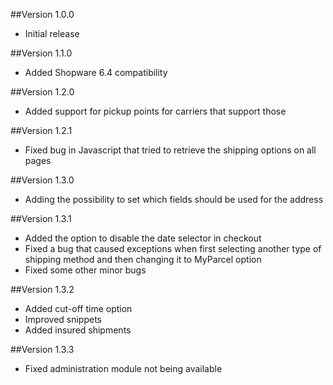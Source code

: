 ##Version 1.0.0
- Initial release

##Version 1.1.0
- Added Shopware 6.4 compatibility

##Version 1.2.0
- Added support for pickup points for carriers that support those

##Version 1.2.1
- Fixed bug in Javascript that tried to retrieve the shipping options on all pages

##Version 1.3.0
- Adding the possibility to set which fields should be used for the address

##Version 1.3.1
- Added the option to disable the date selector in checkout
- Fixed a bug that caused exceptions when first selecting another type of shipping method and then changing it to MyParcel option
- Fixed some other minor bugs

##Version 1.3.2
- Added cut-off time option
- Improved snippets
- Added insured shipments

##Version 1.3.3
- Fixed administration module not being available
